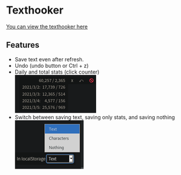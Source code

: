 # Texthooker

[You can view the texthooker here](https://marcopolo-pastonmolo.github.io/texthooker/texthooker.html)

## Features
* Save text even after refresh.
* Undo (undo button or Ctrl + z)
* Daily and total stats (click counter)   
    ![Daily counters](./counter.png)
* Switch between saving text, saving only stats, and saving nothing   
    ![localStorage options](./localStorage.png)
